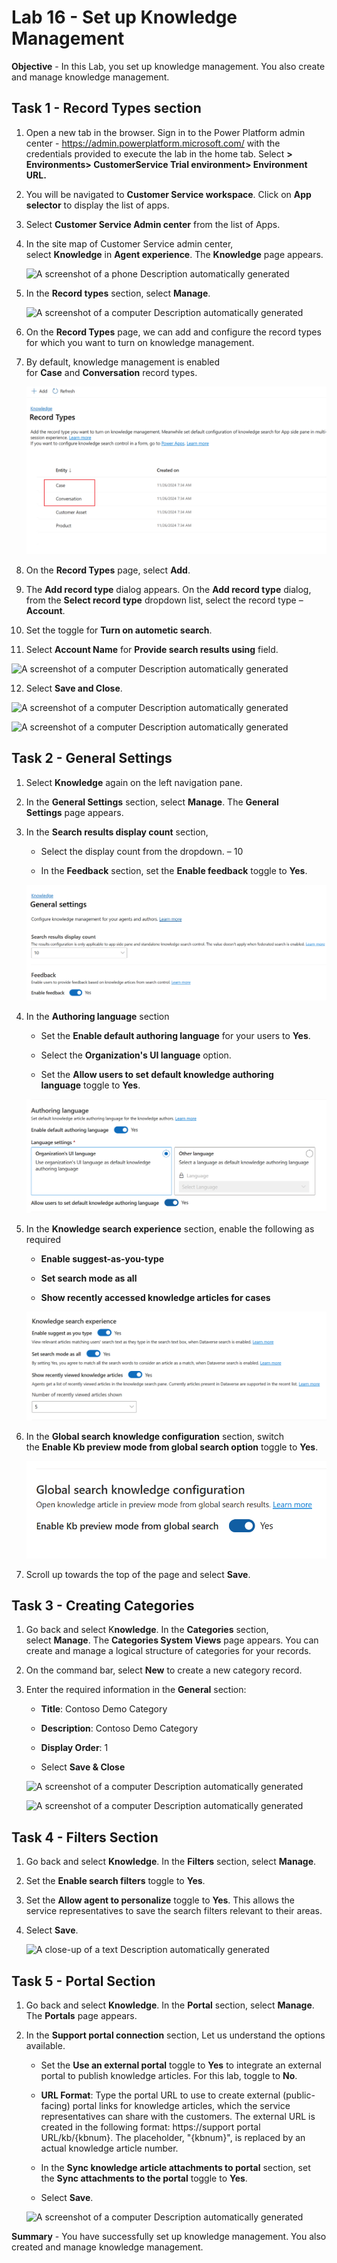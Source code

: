 # Lab 16 - Set up Knowledge Management

**Objective** - In this Lab, you set up knowledge management. You also create and manage knowledge management.



## Task 1 - Record Types section

1.  Open a new tab in the browser. Sign in to the Power Platform admin
    center - https://admin.powerplatform.microsoft.com/ with the
    credentials provided to execute the lab in the home tab. Select **> Environments>
    CustomerService Trial environment> Environment URL.**

2.  You will be navigated to **Customer Service workspace**. Click on **App selector** to display the list of apps.
   
3.  Select **Customer Service Admin center** from the list of Apps.
4.  In the site map of Customer Service admin center,
    select **Knowledge** in **Agent experience**. The **Knowledge** page
    appears.

    ![A screenshot of a phone Description automatically
generated](./media/media17/image1.png)

5.  In the **Record types** section, select **Manage**.

    ![A screenshot of a computer Description automatically
generated](./media/media17/image2.png)

6.  On the **Record Types** page, we can add and configure the record
    types for which you want to turn on knowledge management.

7.  By default, knowledge management is enabled
    for **Case** and **Conversation** record types.

    ![](./media/media17/image3.png)

8.  On the **Record Types** page, select **Add**.

9.  The **Add record type** dialog appears. On the **Add record
    type** dialog, from the **Select record type** dropdown list, select
    the record type – **Account**.

10.  Set the toggle for **Turn on autometic search**.
11.  Select **Account Name** for **Provide search results using** field.

   ![A screenshot of a computer Description automatically
generated](./media/media17/image4.png)

12.  Select **Save and Close**.

  ![A screenshot of a computer Description automatically
generated](./media/media17/image15.jpg)

  ![A screenshot of a computer Description automatically
generated](./media/media17/image6.png)

## Task 2 - General Settings

1.  Select **Knowledge** again on the left navigation pane.

2.  In the **General Settings** section, select **Manage**.
    The **General Settings** page appears.

3.  In the **Search results display count** section,

    - Select the display count from the dropdown. – 10

    - In the **Feedback** section, set the **Enable feedback** toggle
      to **Yes**.

    ![](./media/media17/image7.png)

4.  In the **Authoring language** section

    - Set the **Enable default authoring language** for your users
      to **Yes**.

    - Select the **Organization's UI language** option.

    - Set the **Allow users to set default knowledge authoring
      language** toggle to **Yes**.

    ![](./media/media17/image8.png)

1.  In the **Knowledge search experience** section, enable the following
    as required

    - **Enable suggest-as-you-type**

    - **Set search mode as all**

    - **Show recently accessed knowledge articles for cases**

    ![](./media/media17/image9.png)

7.  In the **Global search knowledge configuration** section, switch
    the **Enable Kb preview mode from global search option** toggle
    to **Yes**.

    ![](./media/media17/image10.png)

8.  Scroll up towards the top of the page and select **Save**.

## Task 3 - Creating Categories 

1. Go back and select K**nowledge**. In the **Categories** section,
select **Manage**. The **Categories System Views** page appears. You can
create and manage a logical structure of categories for your records.

2.  On the command bar, select **New** to create a new category record.

3.  Enter the required information in the **General** section:

    - **Title**: Contoso Demo Category

    - **Description**: Contoso Demo Category

    - **Display Order**: 1

    - Select **Save & Close**

    ![A screenshot of a computer Description automatically
generated](./media/media17/image11.png)

    ![A screenshot of a computer Description automatically
generated](./media/media17/image12.png)

## Task 4 - Filters Section

1.  Go back and select **Knowledge**. In the **Filters** section,
select **Manage**.

2.  Set the **Enable search filters** toggle to **Yes**.

3.  Set the **Allow agent to personalize** toggle to **Yes**. This
    allows the service representatives to save the search filters
    relevant to their areas.

4.  Select **Save**.

    ![A close-up of a text Description automatically
generated](./media/media17/image13.png)

## Task 5 - Portal Section

1.  Go back and select **Knowledge**. In the **Portal** section,
select **Manage**. The **Portals** page appears.

2.  In the **Support portal connection** section, Let us understand the
    options available.

    - Set the **Use an external portal** toggle to **Yes** to integrate
      an external portal to publish knowledge articles. For this lab,
      toggle to **No**.

    - **URL Format**: Type the portal URL to use to create external
      (public-facing) portal links for knowledge articles, which the
      service representatives can share with the customers. The external
      URL is created in the following format: https://support portal
      URL/kb/{kbnum}. The placeholder, "{kbnum}", is replaced by an
      actual knowledge article number.

    - In the **Sync knowledge article attachments to portal** section,
      set the **Sync attachments to the portal** toggle to **Yes**.

    - Select **Save**.

    ![A screenshot of a computer Description automatically
generated](./media/media17/image14.png)


**Summary** - You have successfully set up knowledge management. You also created and manage knowledge management.
